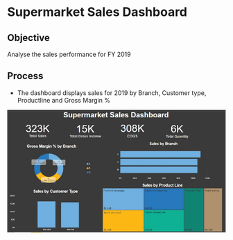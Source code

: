 # Supermarket Sales Dashboard

## Objective 
Analyse the sales performance for FY 2019

## Process 
- The dashboard displays sales for 2019 by Branch, Customer type, Productline and Gross Margin %


![Supermarket Sales Dashboard](image/image.JPG)